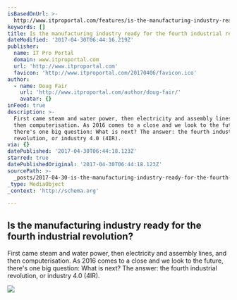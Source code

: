 ```yaml
---
isBasedOnUrl: >-
  http://www.itproportal.com/features/is-the-manufacturing-industry-ready-for-the-fourth-industrial-revolution/
keywords: []
title: Is the manufacturing industry ready for the fourth industrial revolution?
dateModified: '2017-04-30T06:44:16.219Z'
publisher:
  name: IT Pro Portal
  domain: www.itproportal.com
  url: 'http://www.itproportal.com'
  favicon: 'http://www.itproportal.com/20170406/favicon.ico'
author:
  - name: Doug Fair
    url: 'http://www.itproportal.com/author/doug-fair/'
    avatar: {}
inFeed: true
description: >-
  First came steam and water power, then electricity and assembly lines, and
  then computerisation. As 2016 comes to a close and we look to the future,
  there's one big question: What is next? The answer: the fourth industrial
  revolution, or industry 4.0 (4IR).
via: {}
datePublished: '2017-04-30T06:44:18.123Z'
starred: true
datePublishedOriginal: '2017-04-30T06:44:18.123Z'
sourcePath: >-
  _posts/2017-04-30-is-the-manufacturing-industry-ready-for-the-fourth-industria.md
_type: MediaObject
_context: 'http://schema.org'

---
```

<article style=""><h1>Is the manufacturing industry ready for the fourth industrial revolution?</h1><p>First came steam and water power, then electricity and assembly lines, and then computerisation. As 2016 comes to a close and we look to the future, there's one big question: What is next? The answer: the fourth industrial revolution, or industry 4.0 (4IR).</p><img src="http://cdn.mos.cms.futurecdn.net/fuJzDv2vvhomc7AgyZHWo-1200-80.jpg" /></article>
